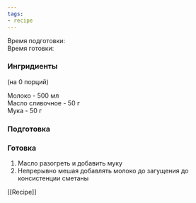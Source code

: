 ```yaml
---
tags:
- recipe
---
```


Время подготовки:  
Время готовки:

### Ингридиенты

(на 0 порций)

Молоко - 500 мл  
Масло сливочное - 50 г  
Мука - 50 г

### Подготовка

### Готовка

1. Масло разогреть и добавить муку
1. Непрерывно мешая добавлять молоко до загущения до консистенции сметаны

[[Recipe]]
